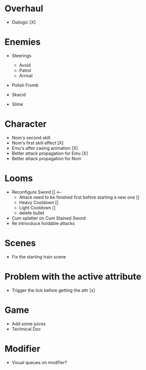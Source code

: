 # Overhaul
- Dialogic [X]

# Enemies
- Steerings
	- Avoid
	- Patrol
	- Arrival

- Polish Fromb
- Skacid
- Slime

# Character
- Nom's second skill 
- Nom's first skill effect [X]
- Emu's after casing animation [X]
- Better attack propagation for Emu [X]
- Better attack propagation for Nom 

# Looms
- Reconfigure Sword [] <--
	- Attack need to be finished first before starting a new one []
	- Heavy Cooldown []
	- Light Cooldown []
	- delete bullet
- Cum splatter on Cum Stained Sword
- Re introcduce holdable attacks

# Scenes
- Fix the starting train scene


# Problem with the active attribute
- Trigger the tick before getting the attr [x]

# Game
- Add some juices
- Technical Doc

# Modifier 
- Visual queues on modifier?
